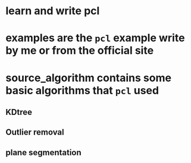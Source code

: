 # learn and write pcl

# examples are the `pcl` example write by me or from the official site 

# source_algorithm contains some basic algorithms that `pcl` used

## KDtree 
## Outlier removal 
## plane segmentation 
